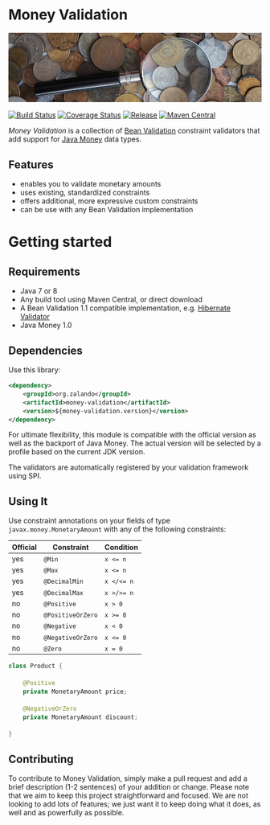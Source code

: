 # Money Validation

[![Money magnifier](docs/money-validation.jpg)](https://pixabay.com/en/coins-handful-russia-ruble-kopek-650779/)

[![Build Status](https://img.shields.io/travis/zalando/money-validation.svg)](https://travis-ci.org/zalando/money-validation)
[![Coverage Status](https://img.shields.io/coveralls/zalando/money-validation.svg)](https://coveralls.io/r/zalando/money-validation)
[![Release](https://img.shields.io/github/release/zalando/money-validation.svg)](https://github.com/zalando/money-validation/releases)
[![Maven Central](https://img.shields.io/maven-central/v/org.zalando/money-validation.svg)](https://maven-badges.herokuapp.com/maven-central/org.zalando/money-validation)

*Money Validation* is a collection of [Bean Validation](http://beanvalidation.org/) constraint validators that add
support for [Java Money](https://github.com/JavaMoney/jsr354-api) data types.

## Features
- enables you to validate monetary amounts
- uses existing, standardized constraints
- offers additional, more expressive custom constraints
- can be use with any Bean Validation implementation

# Getting started

## Requirements
- Java 7 or 8
- Any build tool using Maven Central, or direct download
- A Bean Validation 1.1 compatible implementation, e.g. [Hibernate Validator](http://hibernate.org/validator)
- Java Money 1.0

## Dependencies

Use this library:

```xml
<dependency>
    <groupId>org.zalando</groupId>
    <artifactId>money-validation</artifactId>
    <version>${money-validation.version}</version>
</dependency>
```

For ultimate flexibility, this module is compatible with the official version as well as the backport of Java Money.
The actual version will be selected by a profile based on the current JDK version.

The validators are automatically registered by your validation framework using SPI.

## Using It

Use constraint annotations on your fields of type `javax.money.MonetaryAmount` with any of the following constraints:

| Official | Constraint        | Condition  |
|----------|-------------------|------------|
| yes      | `@Min`            | `x <= n`   |
| yes      | `@Max`            | `x <= n`   |
| yes      | `@DecimalMin`     | `x </<= n` |
| yes      | `@DecimalMax`     | `x >/>= n` |
| no       | `@Positive`       | `x > 0`    |
| no       | `@PositiveOrZero` | `x >= 0`   |
| no       | `@Negative`       | `x < 0`    |
| no       | `@NegativeOrZero` | `x <= 0`   |
| no       | `@Zero`           | `x = 0`    |

```java
class Product {

    @Positive
    private MonetaryAmount price;
    
    @NegativeOrZero
    private MonetaryAmount discount;
        
}
```

## Contributing
To contribute to Money Validation, simply make a pull request and add a brief description (1-2 sentences) of your
addition or change. Please note that we aim to keep this project straightforward and focused. We are not looking to add
lots of features; we just want it to keep doing what it does, as well and as powerfully as possible.
